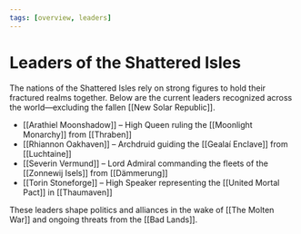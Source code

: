 ```yaml
---
tags: [overview, leaders]
---
```


# Leaders of the Shattered Isles

The nations of the Shattered Isles rely on strong figures to hold their fractured realms together. Below are the current leaders recognized across the world—excluding the fallen [[New Solar Republic]].

- [[Arathiel Moonshadow]] – High Queen ruling the [[Moonlight Monarchy]] from [[Thraben]]
- [[Rhiannon Oakhaven]] – Archdruid guiding the [[Gealaí Enclave]] from [[Luchtaine]]
- [[Severin Vermund]] – Lord Admiral commanding the fleets of the [[Zonnewij Isels]] from [[Dämmerung]]
- [[Torin Stoneforge]] – High Speaker representing the [[United Mortal Pact]] in [[Thaumaven]]

These leaders shape politics and alliances in the wake of [[The Molten War]] and ongoing threats from the [[Bad Lands]].

